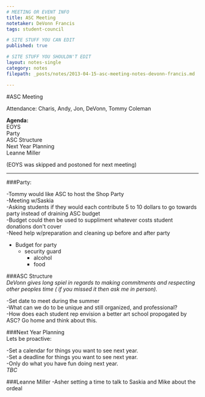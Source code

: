 ```yaml
---
# MEETING OR EVENT INFO
title: ASC Meeting
notetaker: DeVonn Francis
tags: student-council

# SITE STUFF YOU CAN EDIT
published: true

# SITE STUFF YOU SHOULDN'T EDIT
layout: notes-single
category: notes
filepath: _posts/notes/2013-04-15-asc-meeting-notes-devonn-francis.md

---
```


#ASC Meeting

Attendance: Charis, Andy, Jon, DeVonn, Tommy Coleman  

**Agenda:**  
EOYS  
Party  
ASC Structure  
Next Year Planning  
Leanne Miller

(EOYS was skipped and postoned for next meeting)

***

###Party:  

-Tommy would like ASC to host the Shop Party  
-Meeting w/Saskia  
-Asking students if they would each contribute 5 to 10 dollars to go towards party   instead of draining ASC budget  
-Budget could then be used to suppliment whatever costs student donations don't cover  
-Need help w/preparation and cleaning up before and after party    
- Budget for party
  - security guard    
    - alcohol  
    - food
    
###ASC Structure  
*DeVonn gives long spiel in regards to making commitments and respecting other peoples time ( if you missed it then ask me in person).*   

-Set date to meet during the summer   
-What can we do to be unique and still organized, and professional?  
-How does each student rep envision a better art school propogated by ASC? Go home and think about this.  

###Next Year Planning  
Lets be proactive:  

-Set a calendar for things you want to see next year.  
-Set a deadline for things you want to see next year.  
-Only do what you have fun doing next year.  
*TBC*  

###Leanne Miller
-Asher setting a time to talk to Saskia and Mike about the ordeal